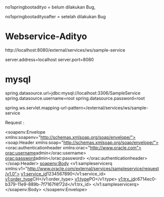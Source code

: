 no1springbootadityo = belum dilakukan Bug,

no1springbootadityoafter = setelah dilakukan Bug

# Webservice-Adityo
http://localhost:8080/external/services/ws/sample-service

server.address=localhost
server.port=8080

# mysql
spring.datasource.url=jdbc:mysql://localhost:3306/SampleService
spring.datasource.username=root
spring.datasource.password=root

spring.ws.servlet.mapping-url-pattern=/external/services/ws/sample-service

Request :

<soapenv:Envelope xmlns:soapenv="http://schemas.xmlsoap.org/soap/envelope/">
    <soap:Header xmlns:soap="http://schemas.xmlsoap.org/soap/envelope/">
        <orac:authenticationheader xmlns:orac="http://www.oracle.com">
            <orac:username>admin</orac:username>
            <orac:password>admin</orac:password>
        </orac:authenticationheader>
    </soap:Header>
    <soapenv:Body>
        <v1:sampleservicerq xmlns:v1="http://www.oracle.com/external/services/sampleservice/request/v1.0">
            <v1:service_id>1234567890</v1:service_id>
            <v1:order_type>CH</v1:order_type>
            <v1:type>PO</v1:type>
            <v1:trx_id>c6714ec0-b379-11e9-889b-7f7167f4f72d</v1:trx_id>
        </v1:sampleservicerq>
    </soapenv:Body>
</soapenv:Envelope>
